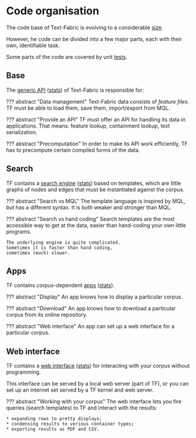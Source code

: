 # Code organisation


The code base of Text-Fabric is evolving to a considerable
[size](Stats.md).

However, he code can be divided into a few major parts,
each with their own, identifiable task.

Some parts of the code are covered by unit [tests](Tests.md).

## Base

The
[generic API](../Api/General.md) ([stats](StatsCore.md))
of Text-Fabric is responsible for:

??? abstract "Data management"
    Text-Fabric data consists of *feature files*.
    TF must be able to load them, save them, import/export from MQL.

??? abstract "Provide an API"
    TF must offer an API for handling its data in applications.
    That means: feature lookup, containment lookup, text serialization.

??? abstract "Precomputation"
    In order to make its API work efficiently, TF has to precompute certain
    compiled forms of the data.

## Search

TF contains a
[search engine](../Api/General.md#search) ([stats](StatsSearch.md))
based on templates, which are little graphs
of nodes and edges that must be instantiated against the corpus.

??? abstract "Search vs MQL"
    The template language is inspired by MQL, but has a different syntax.
    It is both weaker and stronger than MQL.

??? abstract "Search vs hand coding"
    Search templates are the most accessible way to get at the data,
    easier than hand-coding your own little programs.

    The underlying engine is quite complicated.
    Sometimes it is faster than hand coding,
    sometimes (much) slower.

## Apps

TF contains corpus-dependent [apps](../Implementation/Apps.md) ([stats](StatsApps.md)).

??? abstract "Display"
    An app knows how to display a particular corpus.

??? abstract "Download"
    An app knows how to download a particular corpus from its online repository.

??? abstract "Web interface"
    An app can set up a web interface for a particular corpus.

## Web interface

TF contains a 
[web interface](../Server/Web.md) ([stats](StatsServer.md))
for interacting with your corpus without programming.

This interface can be served by a local web server (part of TF),
or you can set up an internet set served by a TF kernel and web server.

??? abstract "Working with your corpus"
    The web interface lets you fire queries (search templates) to TF and interact
    with the results:

    * expanding rows to pretty displays;
    * condensing results to verious container types;
    * exporting results as PDF and CSV.

